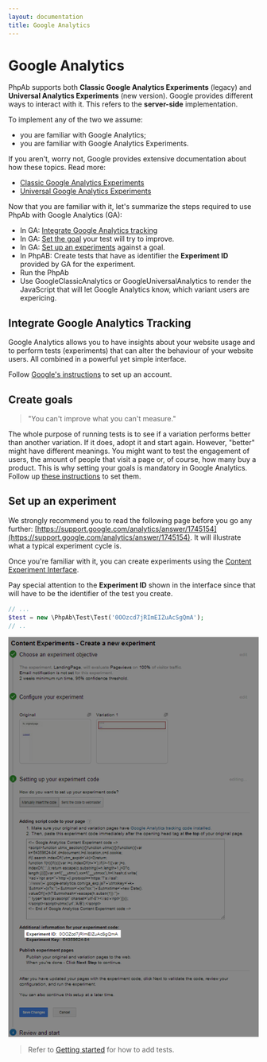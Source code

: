 ```yaml
---
layout: documentation
title: Google Analytics
---
```


# Google Analytics

PhpAb supports both **Classic Google Analytics Experiments** (legacy) and **Universal Analytics Experiments** (new version).
Google provides different ways to interact with it. This refers to the **server-side** implementation.

To implement any of the two we assume:
* you are familiar with Google Analytics;
* you are familiar with Google Analytics Experiments.

If you aren't, worry not, Google provides extensive documentation about how these topics.
Read more:
* [Classic Google Analytics Experiments](https://developers.google.com/analytics/devguides/collection/gajs/experiments)
* [Universal Google Analytics Experiments](https://developers.google.com/analytics/devguides/collection/analyticsjs/experiments?hl=en)

Now that you are familiar with it, let's summarize the steps required to use PhpAb with Google Analytics (GA):
* In GA: [Integrate Google Analytics tracking](#integrate-google-analytics-tracking)
* In GA: [Set the goal](#create-goals) your test will try to improve.
* In GA: [Set up an experiments](#set-up-an-experiment) against a goal.
* In PhpAB: Create tests that have as identifier the **Experiment ID** provided by GA for the experiment.
* Run the PhpAb
* Use GoogleClassicAnalytics or GoogleUniversalAnalytics to render the JavaScript that will let Google Analytics know, which variant users are expericing.

## Integrate Google Analytics Tracking

Google Analytics allows you to have insights about your website usage and to perform tests (experiments) that can alter the behaviour of your website users. All combined in a powerful yet simple interface.

Follow [Google's instructions](https://support.google.com/analytics/answer/1008080?hl=en) to set up an account.

## Create goals

> "You can't improve what you can't measure."

The whole purpose of running tests is to see if a variation performs better than another variation. If it does, adopt it and start again.
However, "better" might have different meanings. You might want to test the engagement of users, the amount of people that visit a page or, of course, how many buy a product.
This is why setting your goals is mandatory in Google Analytics.
Follow up [these instructions](https://support.google.com/analytics/answer/1032415?hl=en) to set them.

## Set up an experiment

We strongly recommend you to read the following page before you go any further: [https://support.google.com/analytics/answer/1745154](https://support.google.com/analytics/answer/1745154).
It will illustrate what a typical experiment cycle is.

Once you're familiar with it, you can create experiments using the [Content Experiment Interface](https://support.google.com/analytics/answer/1745154).

Pay special attention to the **Experiment ID** shown in the interface since that will have to be the identifier of the test you create.

```php
// ...
$test = new \PhpAb\Test\Test('0OOzcd7jRImEIZuAcSgQmA');
// ..
```

![Create content experiment](/img/create-experiments-interface.png)

> Refer to [Getting started](/docs/getting-started.html) for how to add tests.

